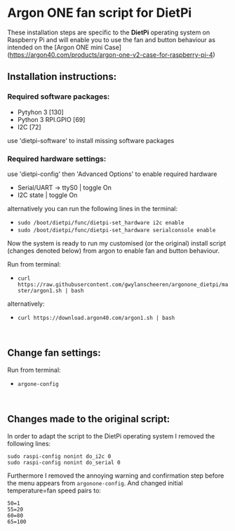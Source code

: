 # Argon ONE fan script for DietPi
These installation steps are specific to the **DietPi** operating system on Raspberry Pi and will enable you to use the fan and button behaviour as intended on the [Argon ONE mini Case]
(https://argon40.com/products/argon-one-v2-case-for-raspberry-pi-4)
## Installation instructions:

### Required software packages:

- Pytyhon 3 [130]
- Python 3 RPI.GPIO [69]
- I2C [72] 

use 'dietpi-software' to install missing software packages

### Required hardware settings:

use 'dietpi-config' then 'Advanced Options' to enable required hardware

- Serial/UART -> ttyS0 | toggle On
- I2C state | toggle On

alternatively you can run the following lines in the terminal:
- `sudo /boot/dietpi/func/dietpi-set_hardware i2c enable`
- `sudo /boot/dietpi/func/dietpi-set_hardware serialconsole enable`

Now the system is ready to run my customised (or the original) install script (changes denoted below) from argon to enable fan and button behaviour. 

Run from terminal:
- `curl https://raw.githubusercontent.com/gwylanscheeren/argonone_dietpi/master/argon1.sh | bash`  

alternatively: 
- `curl https://download.argon40.com/argon1.sh | bash`  

&nbsp;  

## Change fan settings:

Run from terminal: 
- `argone-config`  

&nbsp;  

## Changes made to the original script:
In order to adapt the script to the DietPi operating system I removed the following lines:

`sudo raspi-config nonint do_i2c 0`  
`sudo raspi-config nonint do_serial 0`

Furthermore I removed the annoying warning and confirmation step before the menu appears from `argonone-config`. And changed initial temperature=fan speed pairs to:

`50=1`  
`55=20`  
`60=80`  
`65=100`
